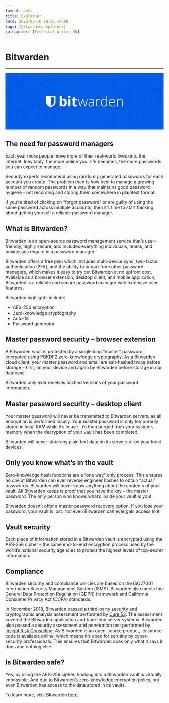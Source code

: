 ```yaml
---
layout: post
title: Explainer
date: 2022-08-16 19:02 +0700
tags: [bitwarden,explainer]
categories: [Technical Writer HQ]
---
```

# Bitwarden
---
![logo](/assets/bit_logo.jpg)
## The need for password managers

Each year more people move more of their real-world lives onto the internet. Inevitably, the more online your life becomes, the more passwords you can expect to manage.

Security experts recommend using randomly generated passwords for each account you create. The problem then is how best to manage a growing number of random passwords in a way that maintains good password hygiene - not recording and storing them somewhere in plaintext format.

If you’re tired of clicking on “forgot password” or are guilty of using the same password across multiple accounts, then it’s time to start thinking about getting yourself a reliable password manager.

## What is Bitwarden?

Bitwarden is an open-source password management service that’s user-friendly, highly secure, and includes everything individuals, teams, and businesses require in a password manager.  

Bitwarden offers a free plan which includes multi-device sync, two-factor authentication (2FA), and the ability to import from other password managers, which makes it easy to try out Bitwarden at no upfront cost.
Available as a browser extension, desktop client, and mobile application, Bitwarden is a reliable and secure password manager with extensive user features.

Bitwarden highlights include:
- AES-256 encryption
- Zero-knowledge cryptography
- Auto-fill
- Password generator

## Master password security – browser extension

A Bitwarden vault is protected by a single long “master” password, encrypted using PBKDF2 zero-knowledge cryptography. As a Bitwarden cloud client, your master password and email are salt-hashed twice before storage – first, on your device and again by Bitwarden before storage in our database.

Bitwarden only ever receives hashed versions of your password information.

## Master password security – desktop client

Your master password will never be transmitted to Bitwarden servers, as all encryption is performed locally. Your master password is only temporarily stored in local RAM while it’s in use. It’s then purged from your system’s memory when the decryption of your vault has been completed.

Bitwarden will never store any plain text data on its servers or on your local devices.

## Only you know what’s in the vault

Zero-knowledge hash functions are a “one way” only process. This ensures no one at Bitwarden can ever reverse engineer hashes to obtain “actual” passwords. Bitwarden will never know anything about the contents of your vault. All Bitwarden keeps is proof that you have the key – the master password. The only person who knows what’s inside your vault is you!

Bitwarden doesn’t offer a master password recovery option. If you lose your password, your vault is lost. Not even Bitwarden can ever gain access to it.

## Vault security

Each piece of information stored in a Bitwarden vault is encrypted using the AES-256 cipher – the same end-to-end encryption process used by the world’s national security agencies to protect the highest levels of top-secret information.

## Compliance
Bitwarden security and compliance policies are based on the ISO27001 Information Security Management System (ISMS). Bitwarden also meets the General Data Protection Regulation (GDPR) framework and California Consumer Privacy Act (CCPA) standards.

In November 2018, Bitwarden passed a third-party security and cryptographic analysis assessment performed by [Cure 53](https://cure53.de/). The assessment covered the Bitwarden application and back-end server systems. Bitwarden also passed a security assessment and penetration test performed by [Insight Risk Consulting](http://insightriskconsulting.co.uk/).
As Bitwarden is an open-source product, its source code is available online, which means it’s open for scrutiny by cyber-security professionals. This ensures that Bitwarden does only what it says it does and nothing else.

## Is Bitwarden safe?

Yes, by using the AES-256 cipher, hacking into a Bitwarden vault is virtually impossible. And due to Bitwarden’s zero-knowledge encryption policy, not even Bitwarden has access to the data stored in its vaults.

To learn more, visit Bitwarden [here](https://www.bitwarden.com).

